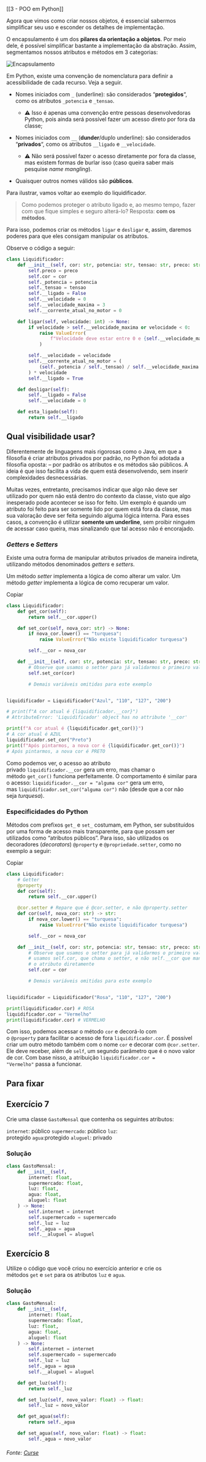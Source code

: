 [[3 - POO em Python]]

Agora que vimos como criar nossos objetos, é essencial sabermos simplificar seu uso e esconder os detalhes de implementação.

O encapsulamento é um dos **pilares da orientação a objetos**. Por meio dele, é possível simplificar bastante a implementação da abstração. Assim, segmentamos nossos atributos e métodos em 3 categorias:

![Encapsulamento](https://content-assets.betrybe.com/prod/a7e50ab7-a9da-46e1-8994-6fac930d9e52-Encapsulamento.png)

Em Python, existe uma convenção de nomenclatura para definir a acessibilidade de cada recurso. Veja a seguir.

- Nomes iniciados com `_` (underline): são considerados “**protegidos**“, como os atributos `_potencia` e `_tensao`.
    
    - ⚠️ Isso é apenas uma convenção entre pessoas desenvolvedoras Python, pois ainda será possível fazer um acesso direto por fora da classe;
- Nomes iniciados com `__` (**dunder**/duplo underline): são considerados “**privados**“, como os atributos `__ligado` e `__velocidade`.
    
    - ⚠️ Não será possível fazer o acesso diretamente por fora da classe, mas existem formas de burlar isso (caso queira saber mais pesquise _name mangling_).
- Quaisquer outros nomes válidos são **públicos**.

Para ilustrar, vamos voltar ao exemplo do liquidificador.

> Como podemos proteger o atributo ligado e, ao mesmo tempo, fazer com que fique simples e seguro alterá-lo? Resposta: **com os métodos**.

Para isso, podemos criar os métodos `ligar` e `desligar` e, assim, daremos poderes para que eles consigam manipular os atributos.

Observe o código a seguir:

```python
class Liquidificador:
    def __init__(self, cor: str, potencia: str, tensao: str, preco: str) -> None:
        self.preco = preco
        self.cor = cor
        self._potencia = potencia
        self._tensao = tensao
        self.__ligado = False
        self.__velocidade = 0
        self.__velocidade_maxima = 3
        self.__corrente_atual_no_motor = 0

    def ligar(self, velocidade: int) -> None:
        if velocidade > self.__velocidade_maxima or velocidade < 0:
            raise ValueError(
                f"Velocidade deve estar entre 0 e {self.__velocidade_maxima}"
            )

        self.__velocidade = velocidade
        self.__corrente_atual_no_motor = (
            (self._potencia / self._tensao) / self.__velocidade_maxima
        ) * velocidade
        self.__ligado = True

    def desligar(self):
        self.__ligado = False
        self.__velocidade = 0

    def esta_ligado(self):
        return self.__ligado
```

## Qual visibilidade usar?

Diferentemente de linguagens mais rigorosas como o Java, em que a filosofia é criar atributos privados por padrão, no Python foi adotada a filosofia oposta: – por padrão os atributos e os métodos são públicos. A ideia é que isso facilita a vida de quem está desenvolvendo, sem inserir complexidades desnecessárias.

Muitas vezes, entretanto, precisamos indicar que algo não deve ser utilizado por quem não está dentro do contexto da classe, visto que algo inesperado pode acontecer se isso for feito. Um exemplo é quando um atributo foi feito para ser somente lido por quem está fora da classe, mas sua valoração deve ser feita seguindo alguma lógica interna. Para esses casos, a convenção é utilizar **somente um underline**, sem proibir ninguém de acessar caso queira, mas sinalizando que tal acesso não é encorajado.

### _Getters_ e _Setters_

Existe uma outra forma de manipular atributos privados de maneira indireta, utilizando métodos denominados _getters_ e _setters_.

Um método _setter_ implementa a lógica de como alterar um valor. Um método _getter_ implementa a lógica de como recuperar um valor.

Copiar

```python
class Liquidificador:
    def get_cor(self):
        return self.__cor.upper()

    def set_cor(self, nova_cor: str) -> None:
        if nova_cor.lower() == "turquesa":
            raise ValueError("Não existe liquidificador turquesa")

        self.__cor = nova_cor

    def __init__(self, cor: str, potencia: str, tensao: str, preco: str) -> None:
        # Observe que usamos o setter para já validarmos o primeiro valor
        self.set_cor(cor)

        # Demais variáveis omitidas para este exemplo


liquidificador = Liquidificador("Azul", "110", "127", "200")

# print(f"A cor atual é {liquidificador.__cor}")
# AttributeError: 'Liquidificador' object has no attribute '__cor'

print(f"A cor atual é {liquidificador.get_cor()}")
# A cor atual é AZUL
liquidificador.set_cor("Preto")
print(f"Após pintarmos, a nova cor é {liquidificador.get_cor()}")
# Após pintarmos, a nova cor é PRETO

```

Como podemos ver, o acesso ao atributo privado `liquidificador.__cor` gera um erro, mas chamar o método `get_cor()` funciona perfeitamente. O comportamento é similar para o acesso: `liquidificador.__cor = "alguma cor"` gera um erro, mas `liquidificador.set_cor("alguma cor")` não (desde que a cor não seja _turquesa_).

### Especificidades do Python

Métodos com prefixos `get_` e `set_` costumam, em Python, ser substituídos por uma forma de acesso mais transparente, para que possam ser utilizados como “atributos públicos”. Para isso, são utilizados os decoradores (_decorators_) `@property` e `@propriedade.setter`, como no exemplo a seguir:

Copiar

```python
class Liquidificador:
    # Getter
    @property
    def cor(self):
        return self.__cor.upper()

    @cor.setter # Repare que é @cor.setter, e não @property.setter
    def cor(self, nova_cor: str) -> str:
        if nova_cor.lower() == "turquesa":
            raise ValueError("Não existe liquidificador turquesa")

        self.__cor = nova_cor

    def __init__(self, cor: str, potencia: str, tensao: str, preco: str) -> None:
        # Observe que usamos o setter para já validarmos o primeiro valor:
        # usamos self.cor, que chama o setter, e não self.__cor que manipula
        # o atributo diretamente
        self.cor = cor

        # Demais variáveis omitidas para este exemplo


liquidificador = Liquidificador("Rosa", "110", "127", "200")

print(liquidificador.cor) # ROSA
liquidificador.cor = "Vermelho"
print(liquidificador.cor) # VERMELHO

```

Com isso, podemos acessar o método `cor` e decorá-lo com o `@property` para facilitar o acesso de fora `liquidificador.cor`. É possível criar um outro método também com o nome `cor` e decorar com `@cor.setter`. Ele deve receber, além de `self`, um segundo parâmetro que é o novo valor de cor. Com base nisso, a atribuição `liquidificador.cor = "Vermelho"` passa a funcionar.

## Para fixar

## Exercício 7

Crie uma classe `GastoMensal` que contenha os seguintes atributos:

`internet`: público `supermercado`: público `luz`: protegido `agua`:protegido `aluguel`: privado

### Solução

```python
class GastoMensal:
    def __init__(self,
        internet: float,
        supermercado: float,
        luz: float,
        agua: float,
        aluguel: float
    ) -> None:
        self.internet = internet
        self.supermercado = supermercado
        self._luz = luz
        self._agua = agua
        self.__aluguel = aluguel

```

## Exercício 8

Utilize o código que você criou no exercício anterior e crie os métodos `get` e `set` para os atributos `luz` e `agua`.

### Solução

```python
class GastoMensal:
    def __init__(self,
        internet: float,
        supermercado: float,
        luz: float,
        agua: float,
        aluguel: float
    ) -> None:
        self.internet = internet
        self.supermercado = supermercado
        self._luz = luz
        self._agua = agua
        self.__aluguel = aluguel

    def get_luz(self):
        return self._luz

    def set_luz(self, novo_valor: float) -> float:
        self._luz = novo_valor

    def get_agua(self):
        return self._agua

    def set_agua(self, novo_valor: float) -> float:
        self._agua = novo_valor

```

###### Fonte: [Curse](https://app.betrybe.com/learn/course/5e938f69-6e32-43b3-9685-c936530fd326/module/3d93d491-e3ed-409f-bdb6-3a5dcd11f8d2/section/24e9e68e-2143-463b-93a8-397951889272/day/cae79849-85dd-4853-b0c3-065f657bfee4/lesson/2cf2daab-ae4d-420d-a2d8-e35d79552d89)
